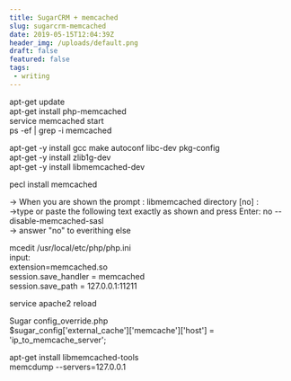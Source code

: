 ```yaml
---
title: SugarCRM + memcached
slug: sugarcrm-memcached
date: 2019-05-15T12:04:39Z
header_img: /uploads/default.png
draft: false
featured: false
tags:
 - writing
---
```

<!-- wp:paragraph -->
<p>apt-get update<br>
apt-get install php-memcached<br>
service memcached start<br>
ps -ef | grep -i memcached</p>
<!-- /wp:paragraph -->

<!-- wp:paragraph -->
<p>apt-get -y install gcc make autoconf libc-dev pkg-config<br>
apt-get -y install zlib1g-dev<br>
apt-get -y install libmemcached-dev</p>
<!-- /wp:paragraph -->

<!-- wp:paragraph -->
<p>pecl install memcached</p>
<!-- /wp:paragraph -->

<!-- wp:paragraph -->
<p>-&gt; When you are shown the prompt : libmemcached directory [no] :<br>
-&gt;type or paste the following text exactly as shown and press Enter:  no --disable-memcached-sasl<br>
-&gt; answer "no" to everithing else</p>
<!-- /wp:paragraph -->

<!-- wp:paragraph -->
<p>mcedit /usr/local/etc/php/php.ini <br>
input:<br>
    extension=memcached.so<br>
    session.save_handler = memcached<br>
    session.save_path = 127.0.0.1:11211</p>
<!-- /wp:paragraph -->

<!-- wp:paragraph -->
<p>service apache2 reload</p>
<!-- /wp:paragraph -->

<!-- wp:paragraph -->
<p>Sugar config_override.php<br>
$sugar_config['external_cache']['memcache']['host'] = 'ip_to_memcache_server';</p>
<!-- /wp:paragraph -->

<!-- wp:paragraph -->
<p>apt-get install libmemcached-tools<br>
memcdump --servers=127.0.0.1</p>
<!-- /wp:paragraph -->